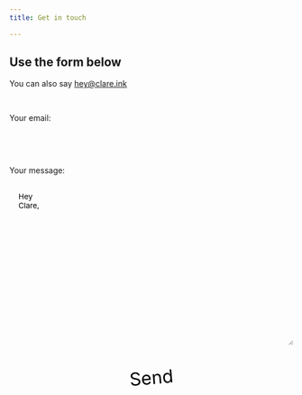 ```yaml
---
title: Get in touch

---
```

## Use the form below

You can also say hey@clare.ink

<style>
label {
display: block;
padding-bottom: 1rem;
}

    input, textarea {
        background: var(--lines);
        font-family: inherit;
        border: none;
        width: 100%;
        margin: 0;
        padding: 0;
        padding: 1rem;
    }
    
    input {
        height: 3rem;
    }
    
    textarea {
        height: 18rem;
    }
    
    button {
        background: var(--accent);
        border: var(--line) solid var(--text);
        padding: 0.5rem 1rem;
        font-family: inherit;
        font-size: 2rem;
        transform: rotate(-5deg);
        display: block;
        margin: 0 auto;
    }
    
    button:hover {
        background-color: var(--background);
    }

</style>
<form
action="https://formspree.io/f/mayljwap"
method="POST"

> 

<label><p>Your email:</p><input type="text" name="_replyto" required></label> <label><p>Your message:</p> <textarea name="message">Hey Clare,</textarea></label>

<button type="submit">Send</button>

</form>